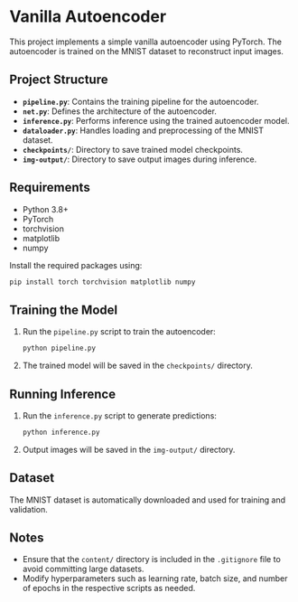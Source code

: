 # Vanilla Autoencoder

This project implements a simple vanilla autoencoder using PyTorch. The autoencoder is trained on the MNIST dataset to reconstruct input images.

## Project Structure

- **`pipeline.py`**: Contains the training pipeline for the autoencoder. 
- **`net.py`**: Defines the architecture of the autoencoder.
- **`inference.py`**: Performs inference using the trained autoencoder model.
- **`dataloader.py`**: Handles loading and preprocessing of the MNIST dataset.
- **`checkpoints/`**: Directory to save trained model checkpoints.
- **`img-output/`**: Directory to save output images during inference.

## Requirements
 
- Python 3.8+
- PyTorch
- torchvision
- matplotlib
- numpy

Install the required packages using:
```bash
pip install torch torchvision matplotlib numpy
```

## Training the Model

1. Run the `pipeline.py` script to train the autoencoder:
   ```bash
   python pipeline.py
   ```
2. The trained model will be saved in the `checkpoints/` directory.

## Running Inference

1. Run the `inference.py` script to generate predictions:
   ```bash
   python inference.py
   ```
2. Output images will be saved in the `img-output/` directory.

## Dataset

The MNIST dataset is automatically downloaded and used for training and validation.

## Notes

- Ensure that the `content/` directory is included in the `.gitignore` file to avoid committing large datasets.
- Modify hyperparameters such as learning rate, batch size, and number of epochs in the respective scripts as needed.
